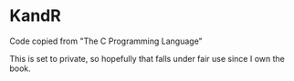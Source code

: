 # KandR
Code copied from "The C Programming Language"

This is set to private, so hopefully that falls under fair use since I own the book.
